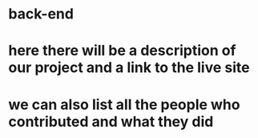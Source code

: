 # back-end

# here there will be a description of our project and a link to the live site  
# we can also list all the people who contributed and what they did